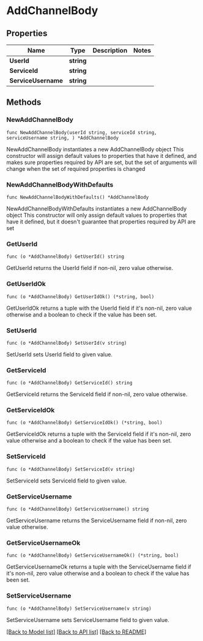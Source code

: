 # AddChannelBody

## Properties

Name | Type | Description | Notes
------------ | ------------- | ------------- | -------------
**UserId** | **string** |  | 
**ServiceId** | **string** |  | 
**ServiceUsername** | **string** |  | 

## Methods

### NewAddChannelBody

`func NewAddChannelBody(userId string, serviceId string, serviceUsername string, ) *AddChannelBody`

NewAddChannelBody instantiates a new AddChannelBody object
This constructor will assign default values to properties that have it defined,
and makes sure properties required by API are set, but the set of arguments
will change when the set of required properties is changed

### NewAddChannelBodyWithDefaults

`func NewAddChannelBodyWithDefaults() *AddChannelBody`

NewAddChannelBodyWithDefaults instantiates a new AddChannelBody object
This constructor will only assign default values to properties that have it defined,
but it doesn't guarantee that properties required by API are set

### GetUserId

`func (o *AddChannelBody) GetUserId() string`

GetUserId returns the UserId field if non-nil, zero value otherwise.

### GetUserIdOk

`func (o *AddChannelBody) GetUserIdOk() (*string, bool)`

GetUserIdOk returns a tuple with the UserId field if it's non-nil, zero value otherwise
and a boolean to check if the value has been set.

### SetUserId

`func (o *AddChannelBody) SetUserId(v string)`

SetUserId sets UserId field to given value.


### GetServiceId

`func (o *AddChannelBody) GetServiceId() string`

GetServiceId returns the ServiceId field if non-nil, zero value otherwise.

### GetServiceIdOk

`func (o *AddChannelBody) GetServiceIdOk() (*string, bool)`

GetServiceIdOk returns a tuple with the ServiceId field if it's non-nil, zero value otherwise
and a boolean to check if the value has been set.

### SetServiceId

`func (o *AddChannelBody) SetServiceId(v string)`

SetServiceId sets ServiceId field to given value.


### GetServiceUsername

`func (o *AddChannelBody) GetServiceUsername() string`

GetServiceUsername returns the ServiceUsername field if non-nil, zero value otherwise.

### GetServiceUsernameOk

`func (o *AddChannelBody) GetServiceUsernameOk() (*string, bool)`

GetServiceUsernameOk returns a tuple with the ServiceUsername field if it's non-nil, zero value otherwise
and a boolean to check if the value has been set.

### SetServiceUsername

`func (o *AddChannelBody) SetServiceUsername(v string)`

SetServiceUsername sets ServiceUsername field to given value.



[[Back to Model list]](../README.md#documentation-for-models) [[Back to API list]](../README.md#documentation-for-api-endpoints) [[Back to README]](../README.md)


